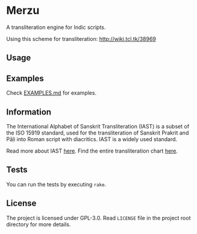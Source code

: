 # Merzu

A transliteration engine for Indic scripts.

Using this scheme for transliteration: http://wiki.tcl.tk/38969

## Usage


## Examples

Check [EXAMPLES.md](EXAMPLES.md) for examples.

## Information

The International Alphabet of Sanskrit Transliteration (IAST) is a subset of the ISO 15919 standard, used for the transliteration of Sanskrit Prakrit and Pāḷi into Roman script with diacritics. IAST is a widely used standard.

Read more about IAST [here](https://en.wikipedia.org/wiki/International_Alphabet_of_Sanskrit_Transliteration). Find the entire transliteration chart [here](https://en.wikipedia.org/wiki/Wikipedia:Indic_transliteration#Consonants).

## Tests

You can run the tests by executing `rake`.

## License

The project is licensed under GPL-3.0. Read `LICENSE` file in the project root directory for more details.
